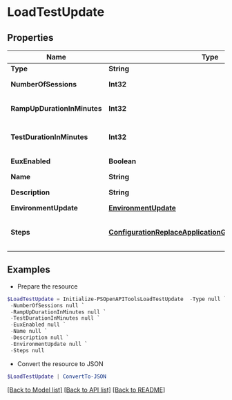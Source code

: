 # LoadTestUpdate
## Properties

Name | Type | Description | Notes
------------ | ------------- | ------------- | -------------
**Type** | **String** |  | 
**NumberOfSessions** | **Int32** | Number of sessions | 
**RampUpDurationInMinutes** | **Int32** | Ramp up duration in minutes | 
**TestDurationInMinutes** | **Int32** | Test duration in minutes | 
**EuxEnabled** | **Boolean** | Enable Eux Analysis | 
**Name** | **String** | Test name | 
**Description** | **String** | Test description | [optional] 
**EnvironmentUpdate** | [**EnvironmentUpdate**](EnvironmentUpdate.md) |  | [optional] 
**Steps** | [**ConfigurationReplaceApplicationGroupStepsRequestInner[]**](ConfigurationReplaceApplicationGroupStepsRequestInner.md) | Workload steps creation data | [optional] 

## Examples

- Prepare the resource
```powershell
$LoadTestUpdate = Initialize-PSOpenAPIToolsLoadTestUpdate  -Type null `
 -NumberOfSessions null `
 -RampUpDurationInMinutes null `
 -TestDurationInMinutes null `
 -EuxEnabled null `
 -Name null `
 -Description null `
 -EnvironmentUpdate null `
 -Steps null
```

- Convert the resource to JSON
```powershell
$LoadTestUpdate | ConvertTo-JSON
```

[[Back to Model list]](../README.md#documentation-for-models) [[Back to API list]](../README.md#documentation-for-api-endpoints) [[Back to README]](../README.md)

